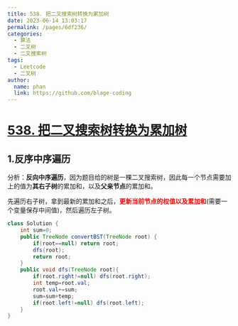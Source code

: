 ```yaml
---
title: 538. 把二叉搜索树转换为累加树
date: 2023-06-14 13:03:17
permalink: /pages/6df236/
categories:
  - 算法
  - 二叉树
  - 二叉搜索树
tags:
  - Leetcode
  - 二叉树
author: 
  name: phan
  link: https://github.com/blage-coding
---
```

# [538. 把二叉搜索树转换为累加树](https://leetcode.cn/problems/convert-bst-to-greater-tree/)

## 1.反序中序遍历

分析：**反向中序遍历**，因为题目给的树是一棵二叉搜索树，因此每一个节点需要加上的值为**其右子树**的累加和，以及**父亲节点**的累加和。

先遍历右子树，拿到最新的累加和之后，<font color="red">**更新当前节点的权值以及累加和**</font>(需要一个变量保存中间值)，然后遍历左子树。

```java
class Solution {
    int sum=0;
    public TreeNode convertBST(TreeNode root) {
        if(root==null) return root;
        dfs(root);
        return root;
    }
    public void dfs(TreeNode root){
        if(root.right!=null) dfs(root.right);
        int temp=root.val;
        root.val+=sum;
        sum=sum+temp;
        if(root.left!=null) dfs(root.left);
    }
}
```